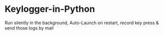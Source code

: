 # Keylogger-in-Python
Run silently in the background, Auto-Launch on restart, record key press &amp; send those logs by mail
